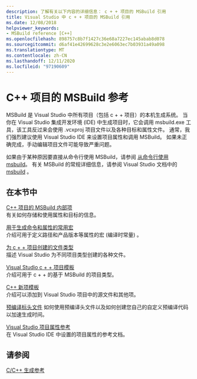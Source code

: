 ```yaml
---
description: 了解有关以下内容的详细信息： c + + 项目的 MSBuild 引用
title: Visual Studio 中 c + + 项目的 MSBuild 引用
ms.date: 12/08/2018
helpviewer_keywords:
- MSBuild reference [C++]
ms.openlocfilehash: 898757c8b7f1427c36e68a7227ec145abab8d078
ms.sourcegitcommit: d6af41e42699628c3e2e6063ec7b03931a49a098
ms.translationtype: MT
ms.contentlocale: zh-CN
ms.lasthandoff: 12/11/2020
ms.locfileid: "97190609"
---
```

# <a name="msbuild-reference-for-c-projects"></a>C++ 项目的 MSBuild 参考

MSBuild 是 Visual Studio 中所有项目（包括 c + + 项目）的本机生成系统。 当你在 Visual Studio 集成开发环境 (IDE) 中生成项目时，它会调用 msbuild.exe 工具，该工具反过来会使用 .vcxproj 项目文件以及各种目标和属性文件。 通常，我们强烈建议使用 Visual Studio IDE 来设置项目属性和调用 MSBuild。 如果未正确完成，手动编辑项目文件可能导致严重问题。

如果由于某种原因要直接从命令行使用 MSBuild，请参阅 [从命令行使用 msbuild](../msbuild-visual-cpp.md)。 有关 MSBuild 的常规详细信息，请参阅 Visual Studio 文档中的 [msbuild](/visualstudio/msbuild/msbuild) 。

## <a name="in-this-section"></a>在本节中

[C++ 项目的 MSBuild 内部项](msbuild-visual-cpp-overview.md)<br/>
有关如何存储和使用属性和目标的信息。

[用于生成命令和属性的常用宏](common-macros-for-build-commands-and-properties.md)<br/>
介绍可用于定义路径和产品版本等属性的宏 (编译时常量) 。

[为 c + + 项目创建的文件类型](file-types-created-for-visual-cpp-projects.md)<br/>
描述 Visual Studio 为不同项目类型创建的各种文件。

[Visual Studio c + + 项目模板](visual-cpp-project-types.md)<br>
介绍可用于 c + + 的基于 MSBuild 的项目类型。

[C++ 新项模板](using-visual-cpp-add-new-item-templates.md)<br>
介绍可以添加到 Visual Studio 项目中的源文件和其他项。

[预编译标头文件](../creating-precompiled-header-files.md) 如何使用预编译头文件以及如何创建您自己的自定义预编译代码以加速生成时间。

[Visual Studio 项目属性参考](property-pages-visual-cpp.md)<br/>
在 Visual Studio IDE 中设置的项目属性的参考文档。

## <a name="see-also"></a>请参阅

[C/C++ 生成参考](c-cpp-building-reference.md)
